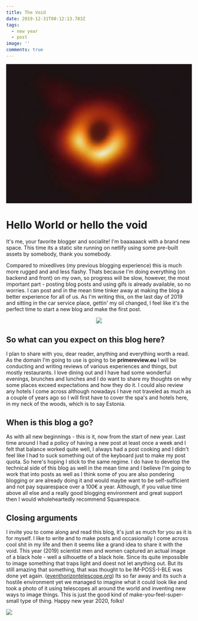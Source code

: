 ```yaml
---
title: The Void
date: 2019-12-31T08:12:13.783Z
tags:
  - new year
  - post
image: ''
comments: true
---
```

![black hole, captured by eventhorizontelescope.org](/images/blackhole.jpg)

# Hello World or hello the void

It's me, your favorite blogger and socialite! I'm baaaaaack with a brand new space. This time its a static site running on netlify using some pre-built assets by somebody, thank you somebody. 

Compared to mixedlives (my previous blogging experience) this is much more rugged and and less flashy. Thats because I'm doing everything (on backend and front) on my own, so progress will be slow, however, the most important part - posting blog posts and using gifs is already available, so no worries. I can post and in the mean time tinker away at making the blog a better experience for all of us.  As I'm writing this, on the last day of 2019 and sitting in the car service place, gettin' my oil changed, I feel like it's the perfect time to start a new blog and make the first post.

<center>

<img src="https://res.cloudinary.com/prime-images/image/upload/v1577780118/imback_rrcff5.gif" >

</center>

## So what can you expect on this blog here?

I plan to share with you, dear reader, anything and everything worth a read. As the domain I'm going to use is going to be **primereview.eu** I will be conducting and writing reviews of various experiences and things, but mostly restaurants. I love dining out and I have had some wonderful evenings, brunches and lunches and I do want to share my thoughts on why some places exceed expectations and how they do it. I could also review any hotels I come across although nowadays I have not traveled as much as a couple of years ago so I will first have to cover the spa's and hotels here, in my neck of the woods, which is to say Estonia.

## When is this blog a go?

As with all new beginnings - this is it, now from the start of new year. Last time around I had a policy of having a new post at least once a week and I felt that balance worked quite well, I always had a post cooking and I didn't feel like I had to suck something out of the keyboard just to make my post quota. So here's hoping I stick to the same regime. I do have to develop the technical side of this blog as well in the mean time and I believe I'm going to work that into posts as well as I think some of you are also pondering blogging or are already doing it and would maybe want to be self-sufficient and not pay squarespace over a 100€ a year. Although, if you value time above all else and a really good blogging environment and great support then I would wholeheartedly recommend  Squarespace.

## Closing arguments

I invite you to come along and read this blog, it's just as much for you as it is for myself. I like to write and to make posts and occasionally I come across cool shit in my life and then it seems like a grand idea to share it with the void. This year (2019) scientist men and women captured an actual image of a black hole - well a silhouette of a black hole. Since its quite impossible to image something that traps light and doest not let anything out. But its still amazing that something, that was thought to be IM-POSS-I-BLE was done yet again.  ([eventhorizontelescope.org](https://eventhorizontelescope.org/press-release-april-10-2019-astronomers-capture-first-image-black-hole)) Its so far away and its such a hostile environment yet we managed to imagine what it could look like and took a photo of it using telescopes all around the world and inventing new ways to image things. This is just the good kind of make-you-feel-super-small type of thing. Happy new year 2020, folks!

<img src="https://res.cloudinary.com/prime-images/image/upload/v1577708121/samples/animals/reindeer.jpg" width=800>
